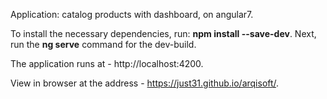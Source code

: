 Application: catalog products with dashboard, on angular7.


To install the necessary dependencies, run: **npm install --save-dev**. Next, run the **ng serve** command for the dev-build.

The application runs at - http://localhost:4200.

View in browser at the address - https://just31.github.io/arqisoft/.
